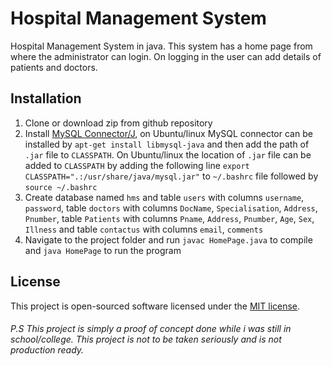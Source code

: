 # Hospital Management System
Hospital Management System in java.
This system has a home page from where the administrator can login. On logging in the user can add details of patients and doctors.





## Installation
1. Clone or download zip from github repository
2. Install [MySQL Connector/J](https://dev.mysql.com/downloads/connector/j/3.1.html), on Ubuntu/linux MySQL connector can be installed by `apt-get install libmysql-java` and then add the path of `.jar` file to `CLASSPATH`. On Ubuntu/linux the location of `.jar` file can be added to `CLASSPATH` by adding the following line `export CLASSPATH=".:/usr/share/java/mysql.jar"` to `~/.bashrc` file followed by `source ~/.bashrc`
3. Create database named `hms` and table `users` with columns `username`, `password`, table `doctors` with columns `DocName`, `Specialisation`, `Address`, `Pnumber`, table `Patients` with columns `Pname`, `Address`, `Pnumber`, `Age`, `Sex`, `Illness` and table `contactus` with columns `email`, `comments`
4. Navigate to the project folder and run `javac HomePage.java` to compile and `java HomePage` to run the program

## License
This project is open-sourced software licensed under the [MIT license](https://opensource.org/licenses/MIT).

###### P.S This project is simply a proof of concept done while i was still in school/college. This project is not to be taken seriously and is not production ready.
